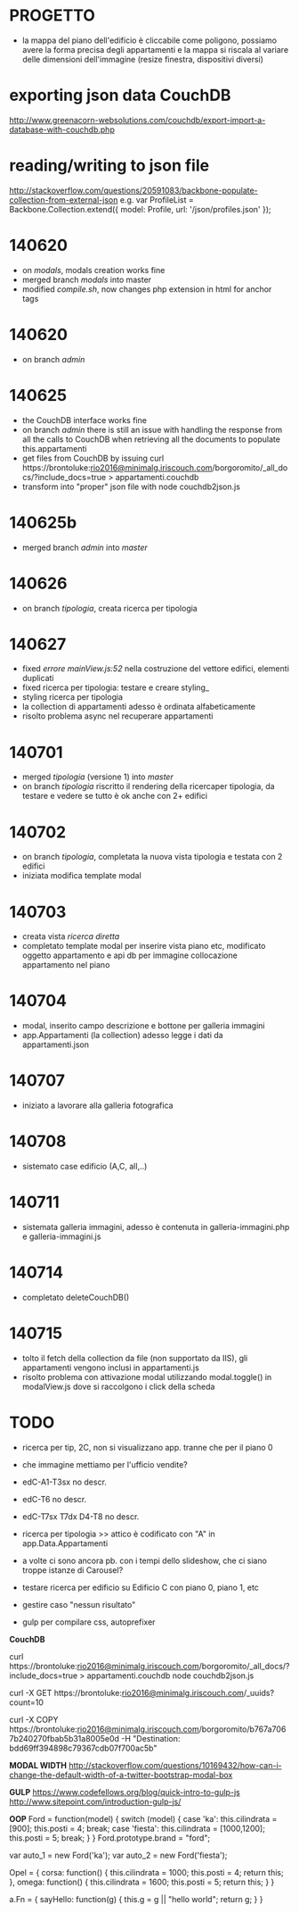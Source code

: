 # PROGETTO
- la mappa del piano dell'edificio è cliccabile come poligono, possiamo avere la forma precisa degli appartamenti e la mappa si riscala al variare delle dimensioni dell'immagine (resize finestra, dispositivi diversi)

# exporting json data CouchDB
http://www.greenacorn-websolutions.com/couchdb/export-import-a-database-with-couchdb.php

# reading/writing to json file
http://stackoverflow.com/questions/20591083/backbone-populate-collection-from-external-json
e.g.
var ProfileList = Backbone.Collection.extend({
   model: Profile,
   url: '/json/profiles.json'
});

# 140620 
- on _modals_, modals creation works fine
- merged branch _modals_ into master
- modified _compile.sh_, now changes php extension in html for anchor tags 

# 140620 
- on branch _admin_

# 140625 
- the CouchDB interface works fine
- on branch _admin_ there is still an issue with handling the response from all the calls to CouchDB when retrieving all the documents to populate this.appartamenti
- get files from CouchDB by issuing
curl https://brontoluke:rio2016@minimalg.iriscouch.com/borgoromito/_all_docs/\?include_docs=true > appartamenti.couchdb 
- transform into "proper" json file with
node couchdb2json.js

# 140625b
- merged branch _admin_ into _master_

# 140626
- on branch _tipologia_, creata ricerca per tipologia

# 140627
- fixed _errore mainView.js:52_ nella costruzione del vettore edifici, elementi duplicati
- fixed ricerca per tipologia: testare e creare styling_
- styling ricerca per tipologia
- la collection di appartamenti adesso è ordinata alfabeticamente
- risolto problema async nel recuperare appartamenti

# 140701
- merged _tipologia_ (versione 1) into _master_
- on branch _tipologia_ riscritto il rendering della ricercaper tipologia, da testare e vedere se tutto è ok anche con 2+ edifici

# 140702
- on branch _tipologia_, completata la nuova vista tipologia e testata con 2 edifici
- iniziata modifica template modal

# 140703
- creata vista _ricerca diretta_
- completato template modal per inserire vista piano etc, modificato oggetto appartamento e api db per immagine collocazione appartamento nel piano

# 140704
- modal, inserito campo descrizione e bottone per galleria immagini
- app.Appartamenti (la collection) adesso legge i dati da appartamenti.json

# 140707
- iniziato a lavorare alla galleria fotografica

# 140708
- sistemato case edificio (A,C, all,..)

# 140711
- sistemata galleria immagini, adesso è contenuta in galleria-immagini.php e galleria-immagini.js

# 140714
- completato deleteCouchDB()

# 140715
- tolto il fetch della collection da file (non supportato da IIS), gli appartamenti vengono inclusi in appartamenti.js
- risolto problema con attivazione modal utilizzando modal.toggle() in modalView.js dove si raccolgono i click della scheda

# TODO
- ricerca per tip, 2C, non si visualizzano app. tranne che per il piano 0

- che immagine mettiamo per l'ufficio vendite?
- edC-A1-T3sx no descr.
- edC-T6 no descr.
- edC-T7sx T7dx D4-T8 no descr.

- ricerca per tipologia >> attico è codificato con "A" in app.Data.Appartamenti
- a volte ci sono ancora pb. con i tempi dello slideshow, che ci siano troppe istanze di Carousel?
- testare ricerca per edificio su Edificio C con piano 0, piano 1, etc
- gestire caso "nessun risultato"

- gulp per compilare css, autoprefixer

__CouchDB__
<!-- update appartamenti.json -->
curl https://brontoluke:rio2016@minimalg.iriscouch.com/borgoromito/_all_docs/\?include_docs=true > appartamenti.couchdb
node couchdb2json.js
<!-- COPY document -->
curl -X GET https://brontoluke:rio2016@minimalg.iriscouch.com/_uuids?count=10
<!-- edc-d1-t3dx -->
curl -X COPY https://brontoluke:rio2016@minimalg.iriscouch.com/borgoromito/b767a7067b240270fbab5b31a8005e0d -H "Destination: bdd69ff394898c79367cdb07f700ac5b"

__MODAL WIDTH__
http://stackoverflow.com/questions/10169432/how-can-i-change-the-default-width-of-a-twitter-bootstrap-modal-box

__GULP__
https://www.codefellows.org/blog/quick-intro-to-gulp-js
http://www.sitepoint.com/introduction-gulp-js/

__OOP__
Ford = function(model) {
  switch (model) {
    case 'ka':
      this.cilindrata = [900];
      this.posti = 4;
      break;
    case 'fiesta':
      this.cilindrata = [1000,1200];
      this.posti = 5;
      break;
  }
}
Ford.prototype.brand = "ford";

var auto_1 = new Ford('ka');
var auto_2 = new Ford('fiesta');

Opel = {
  corsa: function() {
    this.cilindrata = 1000;
    this.posti = 4;
    return this;
  },
  omega: function() {
    this.cilindrata = 1600;
    this.posti = 5;
    return this;
  }
}

a.Fn = {
  sayHello: function(g) { 
    this.g = g || "hello world"; 
    return g;
  }
}
